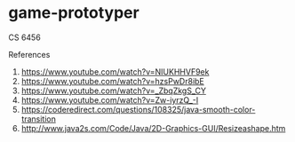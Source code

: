 # game-prototyper
CS 6456

References

1. https://www.youtube.com/watch?v=NIUKHHVF9ek
2. https://www.youtube.com/watch?v=hzsPwDr8ibE
3. https://www.youtube.com/watch?v=_ZbqZkgS_CY
4. https://www.youtube.com/watch?v=Zw-iyrzQ_-I
5. https://coderedirect.com/questions/108325/java-smooth-color-transition
6. http://www.java2s.com/Code/Java/2D-Graphics-GUI/Resizeashape.htm
